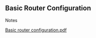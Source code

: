 ## Basic Router Configuration 

Notes


[Basic router configuration.pdf](https://github.com/r0sha1/r0sha1.github.io/files/8055387/Basic.router.configuration.pdf)
